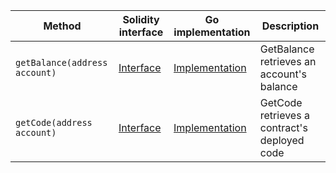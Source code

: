 <table>
  <thead>
    <tr>
      <th>Method</th>
      <th>Solidity interface</th>
      <th>Go implementation</th>
      <th>Description</th>
    </tr>
  </thead>
  <tbody>
    <tr>
      <td>
        <code>getBalance(address account)</code>
      </td>
      <td>
        <a
          href="https://github.com/OffchainLabs/nitro-contracts/blob/9a6bfad2363322099d399698751551ff044c7a72/src/precompiles/ArbInfo.sol#L11"
          target="_blank"
        >
          Interface
        </a>
      </td>
      <td>
        <a
          href="https://github.com/OffchainLabs/nitro/blob/v2.2.5/precompiles/ArbInfo.go#L17"
          target="_blank"
        >
          Implementation
        </a>
      </td>
      <td>GetBalance retrieves an account's balance</td>
    </tr>
    <tr>
      <td>
        <code>getCode(address account)</code>
      </td>
      <td>
        <a
          href="https://github.com/OffchainLabs/nitro-contracts/blob/9a6bfad2363322099d399698751551ff044c7a72/src/precompiles/ArbInfo.sol#L14"
          target="_blank"
        >
          Interface
        </a>
      </td>
      <td>
        <a
          href="https://github.com/OffchainLabs/nitro/blob/v2.2.5/precompiles/ArbInfo.go#L25"
          target="_blank"
        >
          Implementation
        </a>
      </td>
      <td>GetCode retrieves a contract's deployed code</td>
    </tr>
  </tbody>
</table>
